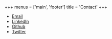 +++
menus = ['main', 'footer']
title = 'Contact'
+++

* [Email](mailto:reetwik12@gmail.com)
* [LinkedIn](https://www.linkedin.com/in/reetwik-das-852316b1/)
* [Github](https://github.com/reetwik12)
* [Twitter](https://twitter.com/reetwik12) 
